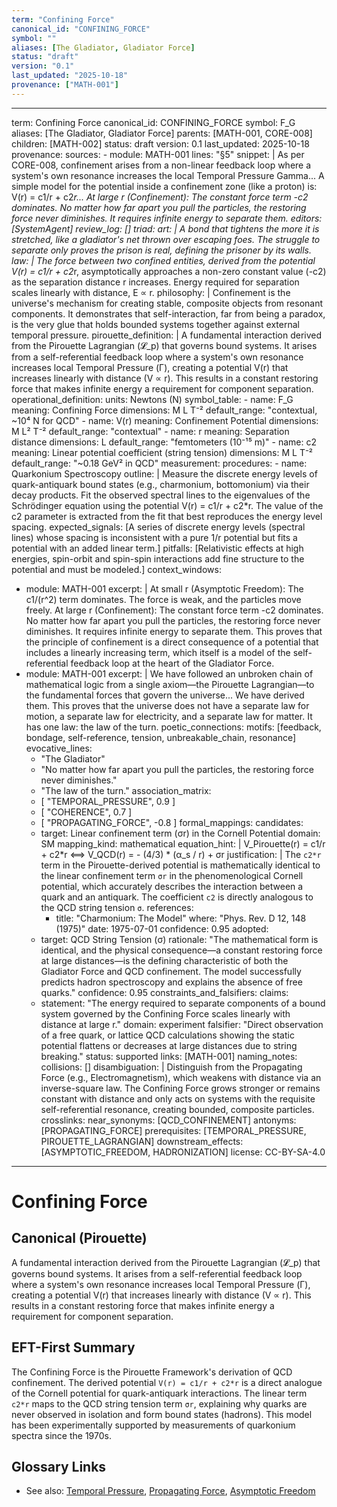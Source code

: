 ```yaml
---
term: "Confining Force"
canonical_id: "CONFINING_FORCE"
symbol: ""
aliases: [The Gladiator, Gladiator Force]
status: "draft"
version: "0.1"
last_updated: "2025-10-18"
provenance: ["MATH-001"]
---
```


---
term: Confining Force
canonical_id: CONFINING_FORCE
symbol: F_G
aliases: [The Gladiator, Gladiator Force]
parents: [MATH-001, CORE-008]
children: [MATH-002]
status: draft
version: 0.1
last_updated: 2025-10-18
provenance:
  sources:
    - module: MATH-001
      lines: "§5"
      snippet: |
        As per CORE-008, confinement arises from a non-linear feedback loop where a system's own resonance increases the local Temporal Pressure Gamma... A simple model for the potential inside a confinement zone (like a proton) is: V(r) = c1/r + c2*r... At large r (Confinement): The constant force term -c2 dominates. No matter how far apart you pull the particles, the restoring force never diminishes. It requires infinite energy to separate them.
  editors: [SystemAgent]
  review_log: []
triad:
  art: |
    A bond that tightens the more it is stretched, like a gladiator's net thrown over escaping foes. The struggle to separate only proves the prison is real, defining the prisoner by its walls.
  law: |
    The force between two confined entities, derived from the potential V(r) = c1/r + c2*r, asymptotically approaches a non-zero constant value (-c2) as the separation distance r increases. Energy required for separation scales linearly with distance, E ∝ r.
  philosophy: |
    Confinement is the universe's mechanism for creating stable, composite objects from resonant components. It demonstrates that self-interaction, far from being a paradox, is the very glue that holds bounded systems together against external temporal pressure.
pirouette_definition: |
  A fundamental interaction derived from the Pirouette Lagrangian (𝓛_p) that governs bound systems. It arises from a self-referential feedback loop where a system's own resonance increases local Temporal Pressure (Γ), creating a potential V(r) that increases linearly with distance (V ∝ r). This results in a constant restoring force that makes infinite energy a requirement for component separation.
operational_definition:
  units: Newtons (N)
  symbol_table:
    - name: F_G
      meaning: Confining Force
      dimensions: M L T⁻²
      default_range: "contextual, ~10⁴ N for QCD"
    - name: V(r)
      meaning: Confinement Potential
      dimensions: M L² T⁻²
      default_range: "contextual"
    - name: r
      meaning: Separation distance
      dimensions: L
      default_range: "femtometers (10⁻¹⁵ m)"
    - name: c2
      meaning: Linear potential coefficient (string tension)
      dimensions: M L T⁻²
      default_range: "~0.18 GeV² in QCD"
  measurement:
    procedures:
      - name: Quarkonium Spectroscopy
        outline: |
          Measure the discrete energy levels of quark-antiquark bound states (e.g., charmonium, bottomonium) via their decay products. Fit the observed spectral lines to the eigenvalues of the Schrödinger equation using the potential V(r) = c1/r + c2*r. The value of the c2 parameter is extracted from the fit that best reproduces the energy level spacing.
        expected_signals: [A series of discrete energy levels (spectral lines) whose spacing is inconsistent with a pure 1/r potential but fits a potential with an added linear term.]
        pitfalls: [Relativistic effects at high energies, spin-orbit and spin-spin interactions add fine structure to the potential and must be modeled.]
context_windows:
  - module: MATH-001
    excerpt: |
      At small r (Asymptotic Freedom): The c1/(r^2) term dominates. The force is weak, and the particles move freely. At large r (Confinement): The constant force term -c2 dominates. No matter how far apart you pull the particles, the restoring force never diminishes. It requires infinite energy to separate them. This proves that the principle of confinement is a direct consequence of a potential that includes a linearly increasing term, which itself is a model of the self-referential feedback loop at the heart of the Gladiator Force.
  - module: MATH-001
    excerpt: |
      We have followed an unbroken chain of mathematical logic from a single axiom—the Pirouette Lagrangian—to the fundamental forces that govern the universe... We have derived them. This proves that the universe does not have a separate law for motion, a separate law for electricity, and a separate law for matter. It has one law: the law of the turn.
poetic_connections:
  motifs: [feedback, bondage, self-reference, tension, unbreakable_chain, resonance]
  evocative_lines:
    - "The Gladiator"
    - "No matter how far apart you pull the particles, the restoring force never diminishes."
    - "The law of the turn."
  association_matrix:
    - [ "TEMPORAL_PRESSURE", 0.9 ]
    - [ "COHERENCE", 0.7 ]
    - [ "PROPAGATING_FORCE", -0.8 ]
formal_mappings:
  candidates:
    - target: Linear confinement term (σr) in the Cornell Potential
      domain: SM
      mapping_kind: mathematical
      equation_hint: |
        V_Pirouette(r) = c1/r + c2*r   <==>   V_QCD(r) = - (4/3) * (α_s / r) + σr
      justification: |
        The `c2*r` term in the Pirouette-derived potential is mathematically identical to the linear confinement term `σr` in the phenomenological Cornell potential, which accurately describes the interaction between a quark and an antiquark. The coefficient `c2` is directly analogous to the QCD string tension `σ`.
      references:
        - title: "Charmonium: The Model"
          where: "Phys. Rev. D 12, 148 (1975)"
          date: 1975-07-01
      confidence: 0.95
  adopted:
    - target: QCD String Tension (σ)
      rationale: "The mathematical form is identical, and the physical consequence—a constant restoring force at large distances—is the defining characteristic of both the Gladiator Force and QCD confinement. The model successfully predicts hadron spectroscopy and explains the absence of free quarks."
      confidence: 0.95
constraints_and_falsifiers:
  claims:
    - statement: "The energy required to separate components of a bound system governed by the Confining Force scales linearly with distance at large r."
      domain: experiment
      falsifier: "Direct observation of a free quark, or lattice QCD calculations showing the static potential flattens or decreases at large distances due to string breaking."
      status: supported
      links: [MATH-001]
naming_notes:
  collisions: []
  disambiguation: |
    Distinguish from the Propagating Force (e.g., Electromagnetism), which weakens with distance via an inverse-square law. The Confining Force grows stronger or remains constant with distance and only acts on systems with the requisite self-referential resonance, creating bounded, composite particles.
crosslinks:
  near_synonyms: [QCD_CONFINEMENT]
  antonyms: [PROPAGATING_FORCE]
  prerequisites: [TEMPORAL_PRESSURE, PIROUETTE_LAGRANGIAN]
  downstream_effects: [ASYMPTOTIC_FREEDOM, HADRONIZATION]
license: CC-BY-SA-4.0
---

# Confining Force

## Canonical (Pirouette)
A fundamental interaction derived from the Pirouette Lagrangian (𝓛_p) that governs bound systems. It arises from a self-referential feedback loop where a system's own resonance increases local Temporal Pressure (Γ), creating a potential V(r) that increases linearly with distance (V ∝ r). This results in a constant restoring force that makes infinite energy a requirement for component separation.

## EFT-First Summary
The Confining Force is the Pirouette Framework's derivation of QCD confinement. The derived potential `V(r) = c1/r + c2*r` is a direct analogue of the Cornell potential for quark-antiquark interactions. The linear term `c2*r` maps to the QCD string tension term `σr`, explaining why quarks are never observed in isolation and form bound states (hadrons). This model has been experimentally supported by measurements of quarkonium spectra since the 1970s.

## Glossary Links
- See also: [Temporal Pressure](<#TEMPORAL_PRESSURE>), [Propagating Force](<#PROPAGATING_FORCE>), [Asymptotic Freedom](<#ASYMPTOTIC_FREEDOM>)